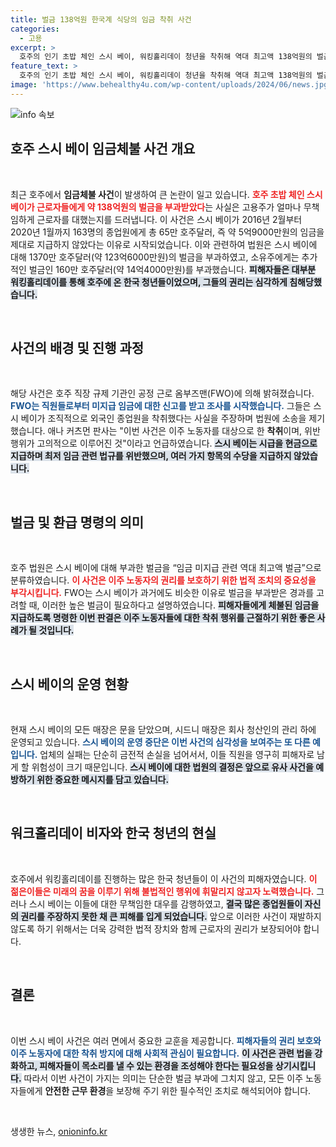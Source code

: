 ```yaml
---
title: 벌금 138억원 한국계 식당의 임금 착취 사건
categories:
  - 고용
excerpt: >
  호주의 인기 초밥 체인 스시 베이, 워킹홀리데이 청년을 착취해 역대 최고액 138억원의 벌금형을 선고받았다! 이 사건은 임금 체불과 위조 기록이 드러나며 큰 충격을 주고 있다. 모든 매장은 현재 문을 닫고 있다.
feature_text: >
  호주의 인기 초밥 체인 스시 베이, 워킹홀리데이 청년을 착취해 역대 최고액 138억원의 벌금형을 선고받았다! 이 사건은 임금 체불과 위조 기록이 드러나며 큰 충격을 주고 있다. 모든 매장은 현재 문을 닫고 있다.
image: 'https://www.behealthy4u.com/wp-content/uploads/2024/06/news.jpg'
---
```


<p><img src="https://www.behealthy4u.com/wp-content/uploads/2024/06/news.jpg" alt="info 속보" /></p>

<h2 data-ke-size="size26">호주 스시 베이 임금체불 사건 개요</h2>

<p data-ke-size="size16">&nbsp;</p>

<p>최근 호주에서 <strong>임금체불 사건</strong>이 발생하여 큰 논란이 일고 있습니다. <b><span style="color: #ee2323;">호주 초밥 체인 스시 베이가 근로자들에게 약 138억원의 벌금을 부과받았다</span></b>는 사실은 고용주가 얼마나 무책임하게 근로자를 대했는지를 드러냅니다. 이 사건은 스시 베이가 2016년 2월부터 2020년 1월까지 163명의 종업원에게 총 65만 호주달러, 즉 약 5억9000만원의 임금을 제대로 지급하지 않았다는 이유로 시작되었습니다. 이와 관련하여 법원은 스시 베이에 대해 1370만 호주달러(약 123억6000만원)의 벌금을 부과하였고, 소유주에게는 추가적인 벌금인 160만 호주달러(약 14억4000만원)를 부과했습니다. <b><span style="background-color: #21538527;">피해자들은 대부분 워킹홀리데이를 통해 호주에 온 한국 청년들이었으며, 그들의 권리는 심각하게 침해당했습니다.</span></b> </p>

<p data-ke-size="size16">&nbsp;</p>

<h2 data-ke-size="size26">사건의 배경 및 진행 과정</h2>

<p data-ke-size="size16">&nbsp;</p>

<p>해당 사건은 호주 직장 규제 기관인 공정 근로 옴부즈맨(FWO)에 의해 밝혀졌습니다. <b><span style="color: #1a5490;">FWO는 직원들로부터 미지급 임금에 대한 신고를 받고 조사를 시작했습니다.</span></b> 그들은 스시 베이가 조직적으로 외국인 종업원을 착취했다는 사실을 주장하며 법원에 소송을 제기했습니다. 애나 커츠먼 판사는 "이번 사건은 이주 노동자를 대상으로 한 <strong>착취</strong>이며, 위반 행위가 고의적으로 이루어진 것"이라고 언급하였습니다. <b><span style="background-color: #21538527;">스시 베이는 시급을 현금으로 지급하며 최저 임금 관련 법규를 위반했으며, 여러 가지 항목의 수당을 지급하지 않았습니다.</span></b></p>

<p data-ke-size="size16">&nbsp;</p>

<h2 data-ke-size="size26">벌금 및 환급 명령의 의미</h2>

<p data-ke-size="size16">&nbsp;</p>

<p>호주 법원은 스시 베이에 대해 부과한 벌금을 “임금 미지급 관련 역대 최고액 벌금”으로 분류하였습니다. <b><span style="color: #ee2323;">이 사건은 이주 노동자의 권리를 보호하기 위한 법적 조치의 중요성을 부각시킵니다.</span></b> FWO는 스시 베이가 과거에도 비슷한 이유로 벌금을 부과받은 경과를 고려할 때, 이러한 높은 벌금이 필요하다고 설명하였습니다. <b><span style="background-color: #21538527;">피해자들에게 체불된 임금을 지급하도록 명령한 이번 판결은 이주 노동자들에 대한 착취 행위를 근절하기 위한 좋은 사례가 될 것입니다.</span></b></p>

<p data-ke-size="size16">&nbsp;</p>

<h2 data-ke-size="size26">스시 베이의 운영 현황</h2>

<p data-ke-size="size16">&nbsp;</p>

<p>현재 스시 베이의 모든 매장은 문을 닫았으며, 시드니 매장은 회사 청산인의 관리 하에 운영되고 있습니다. <b><span style="color: #1a5490;">스시 베이의 운영 중단은 이번 사건의 심각성을 보여주는 또 다른 예입니다.</span></b> 업체의 실패는 단순히 금전적 손실을 넘어서서, 이들 직원을 영구히 피해자로 남게 할 위험성이 크기 때문입니다. <b><span style="background-color: #21538527;">스시 베이에 대한 법원의 결정은 앞으로 유사 사건을 예방하기 위한 중요한 메시지를 담고 있습니다.</span></b></p>

<p data-ke-size="size16">&nbsp;</p>

<h2 data-ke-size="size26">워크홀리데이 비자와 한국 청년의 현실</h2>

<p data-ke-size="size16">&nbsp;</p>

<p>호주에서 워킹홀리데이를 진행하는 많은 한국 청년들이 이 사건의 피해자였습니다. <b><span style="color: #ee2323;">이 젊은이들은 미래의 꿈을 이루기 위해 불법적인 행위에 휘말리지 않고자 노력했습니다.</span></b> 그러나 스시 베이는 이들에 대한 무책임한 대우를 감행하였고, <b><span style="background-color: #21538527;">결국 많은 종업원들이 자신의 권리를 주장하지 못한 채 큰 피해를 입게 되었습니다.</span></b> 앞으로 이러한 사건이 재발하지 않도록 하기 위해서는 더욱 강력한 법적 장치와 함께 근로자의 권리가 보장되어야 합니다. </p>

<p data-ke-size="size16">&nbsp;</p>

<h2 data-ke-size="size26">결론</h2>

<p data-ke-size="size16">&nbsp;</p>

<p>이번 스시 베이 사건은 여러 면에서 중요한 교훈을 제공합니다. <b><span style="color: #1a5490;">피해자들의 권리 보호와 이주 노동자에 대한 착취 방지에 대해 사회적 관심이 필요합니다.</span></b> <b><span style="background-color: #21538527;">이 사건은 관련 법을 강화하고, 피해자들이 목소리를 낼 수 있는 환경을 조성해야 한다는 필요성을 상기시킵니다.</span></b> 따라서 이번 사건이 가지는 의미는 단순한 벌금 부과에 그치지 않고, 모든 이주 노동자들에게 <strong>안전한 근무 환경</strong>을 보장해 주기 위한 필수적인 조치로 해석되어야 합니다. <p data-ke-size="size16">&nbsp;</p></p>
생생한 뉴스, <a href="https://onioninfo.kr" rel="dofollow">onioninfo.kr</a>


